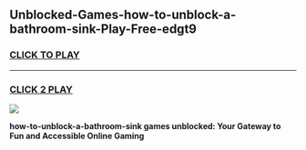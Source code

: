 
## Unblocked-Games-how-to-unblock-a-bathroom-sink-Play-Free-edgt9
<h3>
<a href="https://premium76.site?title=how-to-unblock-a-bathroom-sink&ref=18A1">CLICK TO PLAY</a></h3>
<hr>

<h3>
<a href="https://premium76.site?title=how-to-unblock-a-bathroom-sink&ref=18A1">CLICK 2 PLAY</a>
  
</h3>

<a href="https://premium76.site?title=how-to-unblock-a-bathroom-sink&ref=18A1"><img src="https://clearcache.store/games.png"></a>


**how-to-unblock-a-bathroom-sink games unblocked: Your Gateway to Fun and Accessible Online Gaming**
